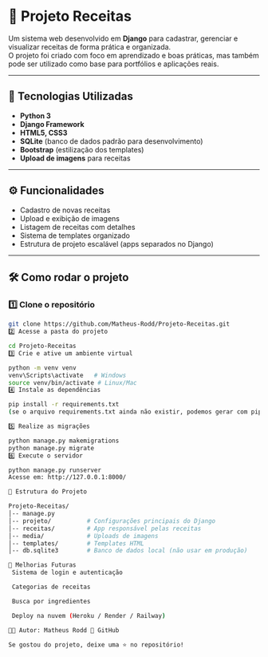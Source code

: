 # 🍴 Projeto Receitas

Um sistema web desenvolvido em **Django** para cadastrar, gerenciar e visualizar receitas de forma prática e organizada.  
O projeto foi criado com foco em aprendizado e boas práticas, mas também pode ser utilizado como base para portfólios e aplicações reais.

---

## 🚀 Tecnologias Utilizadas
- **Python 3**
- **Django Framework**
- **HTML5, CSS3**
- **SQLite** (banco de dados padrão para desenvolvimento)
- **Bootstrap** (estilização dos templates)
- **Upload de imagens** para receitas

---

## ⚙️ Funcionalidades
- Cadastro de novas receitas
- Upload e exibição de imagens
- Listagem de receitas com detalhes
- Sistema de templates organizado
- Estrutura de projeto escalável (apps separados no Django)

---

## 🛠️ Como rodar o projeto

### 1️⃣ Clone o repositório
```bash
git clone https://github.com/Matheus-Rodd/Projeto-Receitas.git
2️⃣ Acesse a pasta do projeto

cd Projeto-Receitas
3️⃣ Crie e ative um ambiente virtual

python -m venv venv
venv\Scripts\activate   # Windows
source venv/bin/activate # Linux/Mac
4️⃣ Instale as dependências

pip install -r requirements.txt
(se o arquivo requirements.txt ainda não existir, podemos gerar com pip freeze > requirements.txt)

5️⃣ Realize as migrações

python manage.py makemigrations
python manage.py migrate
6️⃣ Execute o servidor

python manage.py runserver
Acesse em: http://127.0.0.1:8000/

📂 Estrutura do Projeto

Projeto-Receitas/
│-- manage.py
│-- projeto/          # Configurações principais do Django
│-- receitas/         # App responsável pelas receitas
│-- media/            # Uploads de imagens
│-- templates/        # Templates HTML
│-- db.sqlite3        # Banco de dados local (não usar em produção)

🚧 Melhorias Futuras
 Sistema de login e autenticação

 Categorias de receitas

 Busca por ingredientes

 Deploy na nuvem (Heroku / Render / Railway)

👨‍💻 Autor: Matheus Rodd 📌 GitHub

Se gostou do projeto, deixe uma ⭐ no repositório!
